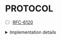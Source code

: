# PROTOCOL

- [ ] [RFC-6120](https://datatracker.ietf.org/doc/rfc6120/)
<details>
<summary>
Implementation details
</summary>

```
C: = a client
E: = any XMPP entity
I: = an initiating entity
P: = a peer server
R: = a receiving entity
S: = a server
S1: = server1
S2: = server2
```

- [x] TCP Binding
- [ ] XML Streams
    - [x] Opening a Stream
    - [ ] Stream Negotiation
        - [ ] Restarts
        - [ ] Resending Features
        - [ ] Completion of Stream Negotiation
        - [ ] Determination of Addresses
        - [ ] Flow Chart
    - [ ] Closing a Stream
    - [ ] Directionality
    - [ ] Handling of Silent Peers
        - [ ] Dead Connection
        - [ ] Broken Stream
        - [ ] Idle Peer
        - [ ] Use of Checking Methods
    - [ ] Stream Attributes
        - [ ] from
        - [ ] to
        - [ ] id
        - [ ] xml:lang
        - [ ] version
        - [ ] Summary of Stream Attributes
    - [ ] XML Namespaces
        - [ ] Stream Namespace
        - [ ] Content Namespace
        - [ ] XMPP Content Namespaces
        - [ ] Other Namespaces
        - [ ] Namespace Declarations and Prefixes
    - [ ] Stream Errors
        - [ ] Rules
            - [ ]  Stream Errors Are Unrecoverable
            - [ ]  Stream Errors Can Occur During Setup
            - [ ]  Stream Errors When the Host Is Unspecified or Unknown
            - [ ]  Where Stream Errors Are Sent
        - [ ] Syntax
        - [ ] Stream Error Conditions
            - [ ] bad-format
            - [ ] bad-namespace-prefix
            - [ ] conflict
            - [ ] connection-timeout
            - [ ] host-gone
            - [x] host-unknown
            - [ ] improper-addressing
            - [ ] internal-server-error
            - [ ] invalid-from
            - [ ] invalid-namespace
            - [ ] invalid-xml
            - [ ] not-authorized
            - [ ] not-well-formed
            - [ ] policy-violation
            - [ ] remote-connection-failed
            - [ ] reset
            - [ ] resource-constraint
            - [ ] restricted-xml
            - [ ] see-other-host
            - [ ] system-shutdown
            - [ ] undefined-condition
            - [ ] unsupported-encoding
            - [ ] unsupported-feature
            - [ ] unsupported-stanza-type
            - [ ] unsupported-version
    - [ ] Application-Specific Conditions
    - [ ] Simplified Stream Examples

   > 5.  STARTTLS Negotiation  . . . . . . . . . . . . . . . . . . . .  69
   >   5.1.   Fundamentals . . . . . . . . . . . . . . . . . . . . . .  69
   >   5.2.   Support  . . . . . . . . . . . . . . . . . . . . . . . .  70
   >   5.3.   Stream Negotiation Rules . . . . . . . . . . . . . . . .  70
   >     5.3.1.   Mandatory-to-Negotiate . . . . . . . . . . . . . . .  70
   >     5.3.2.   Restart  . . . . . . . . . . . . . . . . . . . . . .  70
   >     5.3.3.   Data Formatting  . . . . . . . . . . . . . . . . . .  70
   >     5.3.4.   Order of TLS and SASL Negotiations . . . . . . . . .  71
   >     5.3.5.   TLS Renegotiation  . . . . . . . . . . . . . . . . .  71
   >     5.3.6.   TLS Extensions . . . . . . . . . . . . . . . . . . .  72
   >   5.4.   Process  . . . . . . . . . . . . . . . . . . . . . . . .  72
   >     5.4.1.   Exchange of Stream Headers and Stream Features . . .  72
   >     5.4.2.   Initiation of STARTTLS Negotiation . . . . . . . . .  73
   >       5.4.2.1.  STARTTLS Command  . . . . . . . . . . . . . . . .  73
   >       5.4.2.2.  Failure Case  . . . . . . . . . . . . . . . . . .  73
   >       5.4.2.3.  Proceed Case  . . . . . . . . . . . . . . . . . .  74
   >     5.4.3.   TLS Negotiation  . . . . . . . . . . . . . . . . . .  74
   >       5.4.3.1.  Rules . . . . . . . . . . . . . . . . . . . . . .  74
   >       5.4.3.2.  TLS Failure . . . . . . . . . . . . . . . . . . .  75
   >       5.4.3.3.  TLS Success . . . . . . . . . . . . . . . . . . .  76
   > 6.  SASL Negotiation  . . . . . . . . . . . . . . . . . . . . . .  77
   >   6.1.   Fundamentals . . . . . . . . . . . . . . . . . . . . . .  77
   >   6.2.   Support  . . . . . . . . . . . . . . . . . . . . . . . .  77
   >   6.3.   Stream Negotiation Rules . . . . . . . . . . . . . . . .  77
   >     6.3.1.   Mandatory-to-Negotiate . . . . . . . . . . . . . . .  77
   >     6.3.2.   Restart  . . . . . . . . . . . . . . . . . . . . . .  78
   >     6.3.3.   Mechanism Preferences  . . . . . . . . . . . . . . .  78
   >     6.3.4.   Mechanism Offers . . . . . . . . . . . . . . . . . .  78
   >     6.3.5.   Data Formatting  . . . . . . . . . . . . . . . . . .  79
   >     6.3.6.   Security Layers  . . . . . . . . . . . . . . . . . .  80
   >     6.3.7.   Simple User Name . . . . . . . . . . . . . . . . . .  80
   >     6.3.8.   Authorization Identity . . . . . . . . . . . . . . .  80
   >     6.3.9.   Realms . . . . . . . . . . . . . . . . . . . . . . .  81
   >     6.3.10.  Round Trips  . . . . . . . . . . . . . . . . . . . .  81
   >   6.4.   Process  . . . . . . . . . . . . . . . . . . . . . . . .  82
   >     6.4.1.   Exchange of Stream Headers and Stream Features . . .  82
   >     6.4.2.   Initiation . . . . . . . . . . . . . . . . . . . . .  83
   >     6.4.3.   Challenge-Response Sequence  . . . . . . . . . . . .  84
   >     6.4.4.   Abort  . . . . . . . . . . . . . . . . . . . . . . .  84
   >     6.4.5.   SASL Failure . . . . . . . . . . . . . . . . . . . .  85
   >     6.4.6.   SASL Success . . . . . . . . . . . . . . . . . . . .  86
   >   6.5.   SASL Errors  . . . . . . . . . . . . . . . . . . . . . .  87
   >     6.5.1.   aborted  . . . . . . . . . . . . . . . . . . . . . .  88
   >     6.5.2.   account-disabled . . . . . . . . . . . . . . . . . .  88
   >     6.5.3.   credentials-expired  . . . . . . . . . . . . . . . .  88
   >     6.5.4.   encryption-required  . . . . . . . . . . . . . . . .  89
   >     6.5.5.   incorrect-encoding . . . . . . . . . . . . . . . . .  89
   >     6.5.6.   invalid-authzid  . . . . . . . . . . . . . . . . . .  89
   >     6.5.7.   invalid-mechanism  . . . . . . . . . . . . . . . . .  90
   >     6.5.8.   malformed-request  . . . . . . . . . . . . . . . . .  90
   >     6.5.9.   mechanism-too-weak . . . . . . . . . . . . . . . . .  90
   >     6.5.10.  not-authorized . . . . . . . . . . . . . . . . . . .  91
   >     6.5.11.  temporary-auth-failure . . . . . . . . . . . . . . .  91
   >   6.6.   SASL Definition  . . . . . . . . . . . . . . . . . . . .  91
   > 7.  Resource Binding  . . . . . . . . . . . . . . . . . . . . . .  92
   >   7.1.   Fundamentals . . . . . . . . . . . . . . . . . . . . . .  92
   >   7.2.   Support  . . . . . . . . . . . . . . . . . . . . . . . .  93
   >   7.3.   Stream Negotiation Rules . . . . . . . . . . . . . . . .  93
   >     7.3.1.   Mandatory-to-Negotiate . . . . . . . . . . . . . . .  93
   >     7.3.2.   Restart  . . . . . . . . . . . . . . . . . . . . . .  93
   >   7.4.   Advertising Support  . . . . . . . . . . . . . . . . . .  93
   >   7.5.   Generation of Resource Identifiers . . . . . . . . . . .  94
   >   7.6.   Server-Generated Resource Identifier . . . . . . . . . .  94
   >     7.6.1.   Success Case . . . . . . . . . . . . . . . . . . . .  94
   >     7.6.2.   Error Cases  . . . . . . . . . . . . . . . . . . . .  95
   >       7.6.2.1.  Resource Constraint . . . . . . . . . . . . . . .  95
   >       7.6.2.2.  Not Allowed . . . . . . . . . . . . . . . . . . .  96
   >   7.7.   Client-Submitted Resource Identifier . . . . . . . . . .  96
   >     7.7.1.   Success Case . . . . . . . . . . . . . . . . . . . .  96
   >     7.7.2.   Error Cases  . . . . . . . . . . . . . . . . . . . .  97
   >       7.7.2.1.  Bad Request . . . . . . . . . . . . . . . . . . .  97
   >       7.7.2.2.  Conflict  . . . . . . . . . . . . . . . . . . . .  97
   >     7.7.3.   Retries  . . . . . . . . . . . . . . . . . . . . . .  99
   > 8.  XML Stanzas . . . . . . . . . . . . . . . . . . . . . . . . .  99
   >   8.1.   Common Attributes  . . . . . . . . . . . . . . . . . . . 100
   >     8.1.1.   to . . . . . . . . . . . . . . . . . . . . . . . . . 100
   >       8.1.1.1.  Client-to-Server Streams  . . . . . . . . . . . . 100
   >       8.1.1.2.  Server-to-Server Streams  . . . . . . . . . . . . 101
   >     8.1.2.   from . . . . . . . . . . . . . . . . . . . . . . . . 101
   >       8.1.2.1.  Client-to-Server Streams  . . . . . . . . . . . . 101
   >       8.1.2.2.  Server-to-Server Streams  . . . . . . . . . . . . 102
   >     8.1.3.   id . . . . . . . . . . . . . . . . . . . . . . . . . 103
   >     8.1.4.   type . . . . . . . . . . . . . . . . . . . . . . . . 103
   >     8.1.5.   xml:lang . . . . . . . . . . . . . . . . . . . . . . 103
   >   8.2.   Basic Semantics  . . . . . . . . . . . . . . . . . . . . 105
   >     8.2.1.   Message Semantics  . . . . . . . . . . . . . . . . . 105
   >     8.2.2.   Presence Semantics . . . . . . . . . . . . . . . . . 105
   >     8.2.3.   IQ Semantics . . . . . . . . . . . . . . . . . . . . 105
   >   8.3.   Stanza Errors  . . . . . . . . . . . . . . . . . . . . . 107
   >     8.3.1.   Rules  . . . . . . . . . . . . . . . . . . . . . . . 108
   >     8.3.2.   Syntax . . . . . . . . . . . . . . . . . . . . . . . 109
   >     8.3.3.   Defined Conditions . . . . . . . . . . . . . . . . . 110
   >       8.3.3.1.  bad-request . . . . . . . . . . . . . . . . . . . 110
   >       8.3.3.2.  conflict  . . . . . . . . . . . . . . . . . . . . 111
   >       8.3.3.3.  feature-not-implemented . . . . . . . . . . . . . 111
   >       8.3.3.4.  forbidden . . . . . . . . . . . . . . . . . . . . 112
   >       8.3.3.5.  gone  . . . . . . . . . . . . . . . . . . . . . . 113
   >       8.3.3.6.  internal-server-error . . . . . . . . . . . . . . 113
   >       8.3.3.7.  item-not-found  . . . . . . . . . . . . . . . . . 114
   >       8.3.3.8.  jid-malformed . . . . . . . . . . . . . . . . . . 114
   >       8.3.3.9.  not-acceptable  . . . . . . . . . . . . . . . . . 115
   >       8.3.3.10. not-allowed . . . . . . . . . . . . . . . . . . . 116
   >       8.3.3.11. not-authorized  . . . . . . . . . . . . . . . . . 116
   >       8.3.3.12. policy-violation  . . . . . . . . . . . . . . . . 117
   >       8.3.3.13. recipient-unavailable . . . . . . . . . . . . . . 117
   >       8.3.3.14. redirect  . . . . . . . . . . . . . . . . . . . . 118
   >       8.3.3.15. registration-required . . . . . . . . . . . . . . 119
   >       8.3.3.16. remote-server-not-found . . . . . . . . . . . . . 119
   >       8.3.3.17. remote-server-timeout . . . . . . . . . . . . . . 120
   >       8.3.3.18. resource-constraint . . . . . . . . . . . . . . . 121
   >       8.3.3.19. service-unavailable . . . . . . . . . . . . . . . 121
   >       8.3.3.20. subscription-required . . . . . . . . . . . . . . 122
   >       8.3.3.21. undefined-condition . . . . . . . . . . . . . . . 123
   >       8.3.3.22. unexpected-request  . . . . . . . . . . . . . . . 123
   >     8.3.4.   Application-Specific Conditions  . . . . . . . . . . 124
   >   8.4.   Extended Content . . . . . . . . . . . . . . . . . . . . 125
   > 9.  Detailed Examples . . . . . . . . . . . . . . . . . . . . . . 128
   >   9.1.   Client-to-Server Examples  . . . . . . . . . . . . . . . 128
   >     9.1.1.   TLS  . . . . . . . . . . . . . . . . . . . . . . . . 128
   >     9.1.2.   SASL . . . . . . . . . . . . . . . . . . . . . . . . 130
   >     9.1.3.   Resource Binding . . . . . . . . . . . . . . . . . . 132
   >     9.1.4.   Stanza Exchange  . . . . . . . . . . . . . . . . . . 133
   >     9.1.5.   Close  . . . . . . . . . . . . . . . . . . . . . . . 134
   >   9.2.   Server-to-Server Examples  . . . . . . . . . . . . . . . 134
   >     9.2.1.   TLS  . . . . . . . . . . . . . . . . . . . . . . . . 134
   >     9.2.2.   SASL . . . . . . . . . . . . . . . . . . . . . . . . 136
   >     9.2.3.   Stanza Exchange  . . . . . . . . . . . . . . . . . . 137
   >     9.2.4.   Close  . . . . . . . . . . . . . . . . . . . . . . . 137
   > 10. Server Rules for Processing XML Stanzas . . . . . . . . . . . 138
   >   10.1.  In-Order Processing  . . . . . . . . . . . . . . . . . . 138
   >   10.2.  General Considerations . . . . . . . . . . . . . . . . . 140
   >   10.3.  No 'to' Address  . . . . . . . . . . . . . . . . . . . . 141
   >     10.3.1.  Message  . . . . . . . . . . . . . . . . . . . . . . 141
   >     10.3.2.  Presence . . . . . . . . . . . . . . . . . . . . . . 141
   >     10.3.3.  IQ . . . . . . . . . . . . . . . . . . . . . . . . . 141
   >   10.4.  Remote Domain  . . . . . . . . . . . . . . . . . . . . . 142
   >     10.4.1.  Existing Stream  . . . . . . . . . . . . . . . . . . 142
   >     10.4.2.  No Existing Stream . . . . . . . . . . . . . . . . . 142
   >     10.4.3.  Error Handling . . . . . . . . . . . . . . . . . . . 143
   >   10.5.  Local Domain . . . . . . . . . . . . . . . . . . . . . . 143
   >     10.5.1.  domainpart . . . . . . . . . . . . . . . . . . . . . 143
   >     10.5.2.  domainpart/resourcepart  . . . . . . . . . . . . . . 143
   >     10.5.3.  localpart@domainpart . . . . . . . . . . . . . . . . 143
   >       10.5.3.1. No Such User  . . . . . . . . . . . . . . . . . . 144
   >       10.5.3.2. User Exists . . . . . . . . . . . . . . . . . . . 144
   >     10.5.4.  localpart@domainpart/resourcepart  . . . . . . . . . 144
   > 11. XML Usage . . . . . . . . . . . . . . . . . . . . . . . . . . 145
   >   11.1.  XML Restrictions . . . . . . . . . . . . . . . . . . . . 145
   >   11.2.  XML Namespace Names and Prefixes . . . . . . . . . . . . 146
   >   11.3.  Well-Formedness  . . . . . . . . . . . . . . . . . . . . 146
   >   11.4.  Validation . . . . . . . . . . . . . . . . . . . . . . . 147
   >   11.5.  Inclusion of XML Declaration . . . . . . . . . . . . . . 147
   >   11.6.  Character Encoding . . . . . . . . . . . . . . . . . . . 147
   >   11.7.  Whitespace . . . . . . . . . . . . . . . . . . . . . . . 148
   >   11.8.  XML Versions . . . . . . . . . . . . . . . . . . . . . . 148
   > 12. Internationalization Considerations . . . . . . . . . . . . . 148
   > 13. Security Considerations . . . . . . . . . . . . . . . . . . . 148
   >   13.1.  Fundamentals . . . . . . . . . . . . . . . . . . . . . . 148
   >   13.2.  Threat Model . . . . . . . . . . . . . . . . . . . . . . 149
   >   13.3.  Order of Layers  . . . . . . . . . . . . . . . . . . . . 150
   >   13.4.  Confidentiality and Integrity  . . . . . . . . . . . . . 150
   >   13.5.  Peer Entity Authentication . . . . . . . . . . . . . . . 151
   >   13.6.  Strong Security  . . . . . . . . . . . . . . . . . . . . 151
   >   13.7.  Certificates . . . . . . . . . . . . . . . . . . . . . . 152
   >     13.7.1.  Certificate Generation . . . . . . . . . . . . . . . 152
   >       13.7.1.1. General Considerations  . . . . . . . . . . . . . 152
   >       13.7.1.2. Server Certificates . . . . . . . . . . . . . . . 153
   >       13.7.1.3. Client Certificates . . . . . . . . . . . . . . . 156
   >       13.7.1.4. XmppAddr Identifier Type  . . . . . . . . . . . . 156
   >     13.7.2.  Certificate Validation . . . . . . . . . . . . . . . 157
   >       13.7.2.1. Server Certificates . . . . . . . . . . . . . . . 158
   >       13.7.2.2. Client Certificates . . . . . . . . . . . . . . . 158
   >       13.7.2.3. Checking of Certificates in Long-Lived Streams  . 160
   >       13.7.2.4. Use of Certificates in XMPP Extensions  . . . . . 160
   >   13.8.  Mandatory-to-Implement TLS and SASL Technologies . . . . 160
   >     13.8.1.  For Authentication Only  . . . . . . . . . . . . . . 161
   >     13.8.2.  For Confidentiality Only . . . . . . . . . . . . . . 161
   >     13.8.3.  For Confidentiality and Authentication with
   >              Passwords  . . . . . . . . . . . . . . . . . . . . . 162
   >     13.8.4.  For Confidentiality and Authentication without
   >              Passwords  . . . . . . . . . . . . . . . . . . . . . 163
   >   13.9.  Technology Reuse . . . . . . . . . . . . . . . . . . . . 163
   >     13.9.1.  Use of Base 64 in SASL . . . . . . . . . . . . . . . 163
   >     13.9.2.  Use of DNS . . . . . . . . . . . . . . . . . . . . . 163
   >     13.9.3.  Use of Hash Functions  . . . . . . . . . . . . . . . 164
   >     13.9.4.  Use of SASL  . . . . . . . . . . . . . . . . . . . . 164
   >     13.9.5.  Use of TLS . . . . . . . . . . . . . . . . . . . . . 165
   >     13.9.6.  Use of UTF-8 . . . . . . . . . . . . . . . . . . . . 165
   >     13.9.7.  Use of XML . . . . . . . . . . . . . . . . . . . . . 166
   >   13.10. Information Leaks  . . . . . . . . . . . . . . . . . . . 166
   >     13.10.1. IP Addresses . . . . . . . . . . . . . . . . . . . . 166
   >     13.10.2. Presence Information . . . . . . . . . . . . . . . . 166
   >   13.11. Directory Harvesting . . . . . . . . . . . . . . . . . . 166
   >   13.12. Denial of Service  . . . . . . . . . . . . . . . . . . . 167
   >   13.13. Firewalls  . . . . . . . . . . . . . . . . . . . . . . . 169
   >   13.14. Interdomain Federation . . . . . . . . . . . . . . . . . 169
   >   13.15. Non-Repudiation  . . . . . . . . . . . . . . . . . . . . 169
   > 14. IANA Considerations . . . . . . . . . . . . . . . . . . . . . 170
   >   14.1.  XML Namespace Name for TLS Data  . . . . . . . . . . . . 170
   >   14.2.  XML Namespace Name for SASL Data . . . . . . . . . . . . 170
   >   14.3.  XML Namespace Name for Stream Errors . . . . . . . . . . 170
   >   14.4.  XML Namespace Name for Resource Binding  . . . . . . . . 171
   >   14.5.  XML Namespace Name for Stanza Errors . . . . . . . . . . 171
   >   14.6.  GSSAPI Service Name  . . . . . . . . . . . . . . . . . . 171
   >   14.7.  Port Numbers and Service Names . . . . . . . . . . . . . 171
   > 15. Conformance Requirements  . . . . . . . . . . . . . . . . . . 172
   > 16. References  . . . . . . . . . . . . . . . . . . . . . . . . . 181
   >   16.1.  Normative References . . . . . . . . . . . . . . . . . . 181
   >   16.2.  Informative References . . . . . . . . . . . . . . . . . 184
   > Appendix A.  XML Schemas  . . . . . . . . . . . . . . . . . . . . 190
   >   A.1.   Stream Namespace . . . . . . . . . . . . . . . . . . . . 190
   >   A.2.   Stream Error Namespace . . . . . . . . . . . . . . . . . 192
   >   A.3.   STARTTLS Namespace . . . . . . . . . . . . . . . . . . . 193
   >   A.4.   SASL Namespace . . . . . . . . . . . . . . . . . . . . . 194
   >   A.5.   Client Namespace . . . . . . . . . . . . . . . . . . . . 196
   >   A.6.   Server Namespace . . . . . . . . . . . . . . . . . . . . 201
   >   A.7.   Resource Binding Namespace . . . . . . . . . . . . . . . 206
   >   A.8.   Stanza Error Namespace . . . . . . . . . . . . . . . . . 206
   > Appendix B.  Contact Addresses  . . . . . . . . . . . . . . . . . 208
   > Appendix C.  Account Provisioning . . . . . . . . . . . . . . . . 208
   > Appendix D.  Differences from RFC 3920  . . . . . . . . . . . . . 208
   > Appendix E.  Acknowledgements . . . . . . . . . . . . . . . . . . 210

</details>
